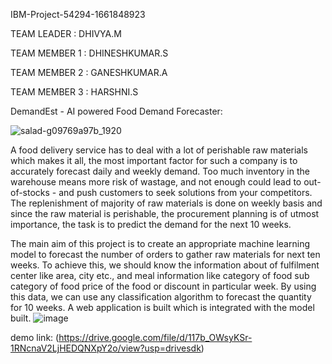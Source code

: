 IBM-Project-54294-1661848923

TEAM LEADER     :   DHIVYA.M

TEAM MEMBER 1   :   DHINESHKUMAR.S

TEAM MEMBER 2   :   GANESHKUMAR.A

TEAM MEMBER 3   :   HARSHNI.S


DemandEst - AI powered Food Demand Forecaster:

![salad-g09769a97b_1920](https://user-images.githubusercontent.com/113223661/202857365-95927322-c194-4759-9b58-9c3e90d08efd.jpg)



 A food delivery service has to deal with a lot of perishable raw materials which makes it all, the most important factor for such a company is to accurately forecast daily and weekly demand. Too much inventory in the warehouse means more risk of wastage, and not enough could lead to out-of-stocks - and push customers to seek solutions from your competitors. The replenishment of majority of raw materials is done on weekly basis and since the raw material is perishable, the procurement planning is of utmost importance, the task is to predict the demand for the next 10 weeks.

The main aim of this project is to create an appropriate machine learning model to forecast the number of orders to gather raw materials for next ten weeks. To achieve this, we should know the information about of fulfilment center like area, city etc., and meal information like category of food sub category of food price of the food or discount in particular week. By using this data, we can use any classification algorithm to forecast the quantity for 10 weeks. A web application is built which is integrated with the model built.
![image](https://user-images.githubusercontent.com/113223661/202857573-d8ec9d01-f0e4-40d8-b550-5b489364604e.png)

demo link: 
(https://drive.google.com/file/d/117b_OWsyKSr-1RNcnaV2LjHEDQNXpY2o/view?usp=drivesdk) 
